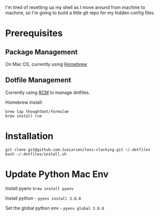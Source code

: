 I'm tired of resetting up my shell as I move around from machine to machine, so I'm going to build a little git repo for my hidden config files.  


# Prerequisites 

## Package Management
On Mac OS, currently using [Homebrew](https://brew.sh/)

## Dotfile Management

Currently using [RCM](https://github.com/thoughtbot/rcm) to manage dotfiles.

Homebrew install:
```
brew tap thoughtbot/formulae
brew install rcm
```

# Installation

```
git clone git@github.com:JusLarsen/less-clacking.git ~/.dotfiles
bash ~/.dotfiles/install.sh
```

# Update Python Mac Env
Install pyenv `brew install pyenv`

Install python - `pyenv install 3.8.0`

Set the global python env - `pyenv global 3.8.0`

